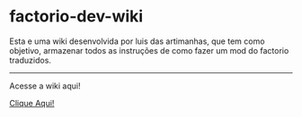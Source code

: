 # factorio-dev-wiki
Esta e uma wiki desenvolvida por luis das artimanhas, que tem como objetivo, armazenar todos as instruções de como fazer um mod do factorio traduzidos.

***

Acesse a wiki aqui!

[Clique Aqui!](https://github.com/LUISDASARTIMANHAS/factorio-dev-wiki/wiki)
